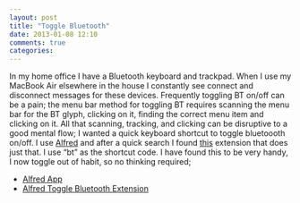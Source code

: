 ```yaml
---
layout: post
title: "Toggle Bluetooth"
date: 2013-01-08 12:10
comments: true
categories: 
---
```

In my home office I have a Bluetooth keyboard and trackpad. When I use my MacBook Air elsewhere in the house I constantly see connect and disconnect messages for these devices. Frequently toggling BT on/off can be a pain; the menu bar method for toggling BT requires scanning the menu bar for the BT glyph, clicking on it, finding the correct menu item and clicking on it. All that scanning, tracking, and clicking can be disruptive to a good mental flow; I wanted a quick keyboard shortcut to toggle bluetoooth on/off. I use [Alfred](http://www.alfredapp.com/) and after a quick search I found [this](http://seapy.com/1779) extension that does just that. I use “bt” as the shortcut code. I have found this to be very handy, I now toggle out of habit, so no thinking required; 

* [Alfred App](http://www.alfredapp.com/) 
* [Alfred Toggle Bluetooth Extension](http://seapy.com/1779)